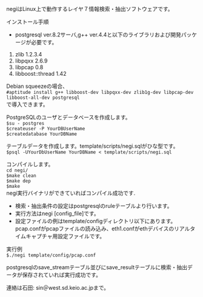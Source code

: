 negiはLinux上で動作するレイヤ７情報検索・抽出ソフトウェアです。

インストール手順
* postgresql ver.8.2サーバ,g++ ver.4.4と以下のライブラリおよび開発パッケージが必要です。
1. zlib 	1.2.3.4
2. libpqxx 	2.6.9
3. libpcap 	0.8
4. libboost::thread 	1.42

Debian squeezeの場合、  
`#aptitude install g++ libboost-dev libpqxx-dev zlib1g-dev libpcap-dev libboost-all-dev postgresql`  
で導入できます。

PostgreSQLのユーザとデータベースを作成します。  
`$su - postgres`  
`$createuser -P YourDBUserName`  
`$createdatabase YourDBName`  

テーブルデータを作成します。template/scripts/negi.sqlがひな型です。  
`$psql -UYourDbUserName YourDBName < template/scripts/negi.sql`


コンパイルします。  
`cd negi/`  
`$make clean`  
`$make dep`  
`$make`  
negi実行バイナリができていればコンパイル成功です.

* 検索・抽出条件の設定はpostgresqlのruleテーブルより行います。  
* 実行方法はnegi [config_file]です。  
* 設定ファイルの例はtemplate/configディレクトリ以下にあります。  
pcap.confがpcapファイルの読み込み、eth1.confがethデバイスのリアルタイムキャプチャ用設定ファイルです。

実行例  
`$./negi template/config/pcap.conf`

postgresqlのsave_streamテーブル並びにsave_resultテーブルに検索・抽出データが保存されていれば実行成功です。


連絡は石田: sin＠west.sd.keio.ac.jpまで。

